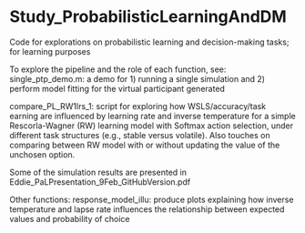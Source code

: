 # Study_ProbabilisticLearningAndDM
Code for explorations on probabilistic learning and decision-making tasks; for learning purposes

To explore the pipeline and the role of each function, see:
single_ptp_demo.m: a demo for 1) running a single simulation and 2) perform model fitting for the virtual participant generated

compare_PL_RW1lrs_1: script for exploring how WSLS/accuracy/task earning are influenced by learning rate and inverse temperature for a simple Rescorla-Wagner (RW) learning model with Softmax action selection, under different task structures (e.g., stable versus volatile). Also touches on comparing between RW model with or without updating the value of the unchosen option.

Some of the simulation results are presented in Eddie_PaLPresentation_9Feb_GitHubVersion.pdf

Other functions:
response_model_illu: produce plots explaining how inverse temperature and lapse rate influences the relationship between expected values and probability of choice
